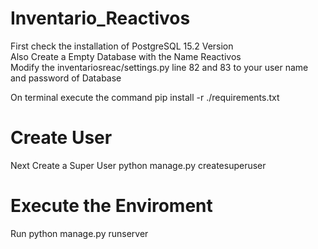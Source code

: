 # Inventario_Reactivos


First check the installation of PostgreSQL 15.2 Version<br>
Also Create a Empty Database with the Name Reactivos<br>
Modify the inventariosreac/settings.py  line 82 and 83  to your user name and password of Database<br>


On terminal execute the command pip install -r ./requirements.txt <br>
# Create User
Next Create a Super User python manage.py createsuperuser<br>

# Execute the Enviroment
Run python manage.py runserver